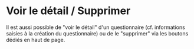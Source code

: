 # Voir le détail / Supprimer

Il est aussi possible de "voir le détail" d'un questionnaire (cf. informations saisies à la création du questionnaire) ou de le "supprimer" via les boutons dédiés en haut de page.
